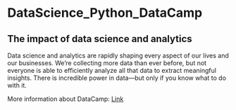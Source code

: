 # DataScience_Python_DataCamp

## The impact of data science and analytics

Data science and analytics are rapidly shaping every aspect of our lives and our businesses. We’re collecting more data than ever before, but not everyone is able to efficiently analyze all that data to extract meaningful insights. There is incredible power in data—but only if you know what to do with it. 

More information about DataCamp: [Link](https://www.datacamp.com/about)


